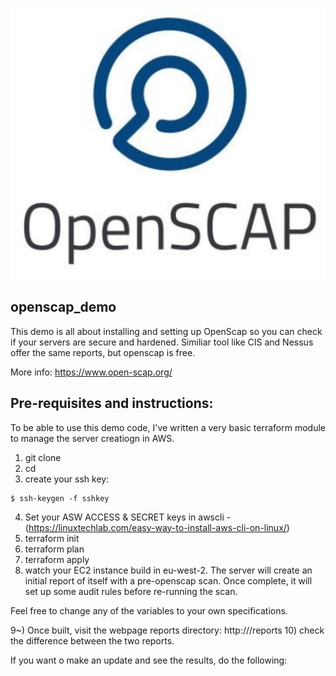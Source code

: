 ![Alt text](openscap.png?raw=true)

## openscap_demo

This demo is all about installing and setting up OpenScap so you can check if your servers are secure and hardened. Similiar tool like CIS and Nessus offer the same reports, but openscap is free.

More info: https://www.open-scap.org/

## Pre-requisites and instructions:

To be able to use this demo code, I've written a very basic terraform module to manage the server creatiogn in AWS.

1) git clone 
2) cd 
3) create your ssh key:

````
$ ssh-keygen -f sshkey

````

4) Set your ASW ACCESS & SECRET keys in awscli - (https://linuxtechlab.com/easy-way-to-install-aws-cli-on-linux/)
5) terraform init
6) terraform plan
7) terraform apply
8) watch  your EC2 instance build in eu-west-2. The server will create an initial report of itself with a pre-openscap scan. Once complete, it will set up some audit rules before re-running the scan.

Feel free to change any of the variables to your own specifications.

9~) Once built, visit the webpage reports directory: http://<your-IP-address>/reports
10) check the difference between the two reports.

If you want o make an update and see the results, do the following:


